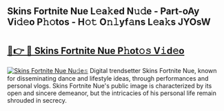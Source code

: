 ## Skins Fortnite Nue L𝚎a𝚔ed N𝚞𝚍e - Part-oAy Vi𝚍𝚎o P𝚑𝚘tos - H𝚘𝚝 O𝚗𝚕yf𝚊ns L𝚎a𝚔s JYOsW

# <h2><a href="http://kf2u7b4.oniu.top/?m=Skins+Fortnite+Nue">🔗👉 🔴 Skins Fortnite Nue P𝚑ot𝚘𝚜 V𝚒d𝚎o</a></h2>

[![Skins Fortnite Nue Nu𝚍e𝚜](https://i.imgur.com/0qMVB7G.gif)](http://kf2u7b4.oniu.top/?m=Skins+Fortnite+Nue)
Digital trendsetter Skins Fortnite Nue, known for disseminating dance and lifestyle ideas, through performances and personal vlogs. Skins Fortnite Nue's public image is characterized by its open and sincere demeanor, but the intricacies of his personal life remain shrouded in secrecy.  
